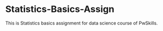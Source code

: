 # Statistics-Basics-Assign
This is Statistics basics assignment for data science course of PwSkills.
